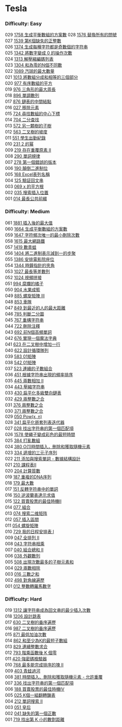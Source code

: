 # Tesla

### Difficulty: Easy

029 [1758 生成平衡數組的方案數](./Tesla/1758.md) 
028 [1576 替換所有的問號](./Tesla/1576.md)  
027 [1539 第K個缺失的正整數](./Tesla/1539.md)  
026 [1374 生成每種字符都是奇數個的字符串](./Tesla/1374.md)  
025 [1342 將數字變成 0 的操作次數](./Tesla/1342.md)  
024 [1313 解壓縮編碼列表](./Tesla/1313.md)  
023 [1304 和為零的N個不同數](./Tesla/1304.md)  
022 [1089 汽球的最大數量](./Tesla/1189.md)  
021 [1013 將數組分成和相等的三個部分](./Tesla/1013.md)  
020 [977 有序數組的平方](./Tesla/977.md)  
019 [976 三角形的最大周長](./Tesla/976.md)  
018 [896 單調數列](./Tesla/896.md)  
017 [876 鏈表的中間結點](./Tesla/876.md)  
016 [027 移除元素](./Tesla/027.md)  
015 [724 尋找數組的中心下標](./Tesla/724.md)  
014 [704 二分查找](./Tesla/704.md)  
013 [572 另一顆樹的子樹](./Tesla/572.md)  
012 [563 二叉樹的坡度](./Tesla/563.md)  
011 [551 學生出勤紀錄](./Tesla/551.md)  
010 [231 2 的幂](./Tesla/231.md)   
009 [219 存在重覆原素 II](./Tesla/219.md)   
008 [290 單詞規律](./Tesla/290.md)   
007 [278 第一個錯誤的版本](./Tesla/278.md)   
006 [190 顛倒二進制位](./Tesla/190.md)   
005 [168 Excel表列名稱](./Tesla/168.md)   
004 [125 驗証回文串](./Tesla/125.md)  
003 [069 x 的平方根 ](./Tesla/069.md)  
002 [035 搜索插入位置](./Tesla/035.md)  
001 [014 最長公共前綴](./Tesla/014.md)  

### Difficulty: Medium

061 [1881 插入後的最大值](./Tesla/1881.md)  
060 [1664 生成平衡數組的方案數](./Tesla/1664.md)  
059 [1647 字符頻次唯一的最小刪除次數](./Tesla/1647.md)  
058 [1615 最大網路鐵](./Tesla/1615.md)  
057 [1419 數青蛙](./Tesla/1419.md)  
056 [1404 將二進制表示減到一的步聚](./Tesla/1404.md)  
055 [1386 安排電影院座位](./Tesla/1386.md)  
054 [1344 時鐘指針的夾角](./Tesla/1344.md)  
053 [1027 最長等差數列](./Tesla/1027.md)  
052 [1024 視頻拼接](./Tesla/1024.md)  
051 [994 腐爛的橘子](./Tesla/994.md)  
050 [904 水果成籃](./Tesla/904.md)  
049 [885 螺旋矩陣 III](./Tesla/885.md)  
048 [853 車隊](./Tesla/853.md)  
047 [849 到最近的人的最大距離](./Tesla/849.md)  
046 [785 判斷二分圖](./Tesla/785.md)  
045 [767 重構字符串](./Tesla/767.md)  
044 [722 刪除注釋](./Tesla/722.md)  
043 [692 前N個高頻單詞](./Tesla/692.md)  
042 [676 實現一個魔法字典](./Tesla/676.md)  
041 [623 在二叉樹中增加一行](./Tesla/623.md)  
040 [622 設計循環隊列](./Tesla/622.md)  
039 [583 01矩陣](./Tesla/583.md)  
038 [542 01矩陣](./Tesla/542.md)  
037 [523 連續的子數組合](./Tesla/523.md)  
036 [451 根據字符串出現的頻率排序](./Tesla/451.md)  
035 [445 兩數相加 II](./Tesla/445.md)  
034 [443 壓縮字符串](./Tesla/443.md)  
033 [430 扁平化多級雙向鏈表](./Tesla/430.md)  
032 [429 兩整數之合](./Tesla/429.md)  
031 [376 兩整數之合](./Tesla/376.md)  
030 [371 兩整數之合](./Tesla/371.md)  
029 [050 Pow(x, n)](./Tesla/050.md)  
028 [341 扁平化嵌套列表迭代器](./Tesla/341.md)  
027 [028 找出字符串的第一個匹配項](./Tesla/028.md)  
026 [1578 使繩子變成彩色的最短時間](./Tesla/1578.md)  
025 [384 打亂數組](./Tesla/384.md)  
024 [380 O(1)時間插入，刪除和獲取隨機元素](./Tesla/380.md)  
023 [334 遞增的三元子序列](./Tesla/334.md)  
022 [211 添加與搜索單詞 - 數據結構設計](./Tesla/211.md)  
021 [210 課程表II](./Tesla/210.md)  
020 [204 計算質數](./Tesla/204.md)  
019 [187 重複的DNA序列](./Tesla/187.md)  
018 [179 最大數](./Tesla/179.md)   
017 [151 反轉字符串中的單詞](./Tesla/151.md)   
016 [150 逆波蘭表達示求值](./Tesla/150.md)  
015 [122 買賣股票的最佳時機II](./Tesla/122.md)  
014 [077 組合](./Tesla/077.md)  
013 [074 搜索二维矩阵](./Tesla/074.md)  
012 [057 插入區間](./Tesla/057.md)  
011 [054 螺旋矩陣](./Tesla/054.md)  
010 [729 我的日程安排表 I](./Tesla/729.md)  
009 [047 全排列 II](./Tesla/047.md)  
008 [043 字符串相乘](./Tesla/043.md)  
007 [040 組合總和 II](./Tesla/040.md)  
006 [038 外觀數列](./Tesla/038.md)  
005 [508 出現次數最多的子樹元素和](./Tesla/508.md)  
004 [029 兩數相除](./Tesla/029.md)  
003 [016 三數之和](./Tesla/016.md)  
002 [498 對角線遍歷](./Tesla/498.md)  
001 [012 整數轉羅馬數字](./Tesla/012.md)  

### Difficulty: Hard

019 [1312 讓字符串成為回文串的最少插入次數](./Tesla/1312.md)  
018 [1206 設計跳表](./Tesla/1206.md)  
017 [630 二叉樹的垂序遍歷](./Tesla/987.md)  
016 [987 二叉樹的垂序遍歷](./Tesla/987.md)  
015 [871 最低加油次數](./Tesla/871.md)  
014 [862 和至少為K的最短子數組](./Tesla/862.md)  
013 [829 連續整數求合](./Tesla/829.md)  
012 [793 階乘函數後 K 個零](./Tesla/793.md)  
011 [420 強密碼檢驗器](./Tesla/420.md)  
010 [768 最多能完成排序的塊 II](./Tesla/768.md)  
009 [403 青蛙過河](./Tesla/403.md)  
008 [381 時間插入、刪除和獲取隨機元素 - 允許重覆](./Tesla/381.md)  
007 [336 找出字符串的第一個匹配項](./Tesla/336.md)  
006 [188 買賣股票的最佳時機IV](./Tesla/188.md)  
005 [025 K個一組翻轉鍊表](./Tesla/025.md)   
004 [212 單詞搜索 II](./Tesla/212.md)  
003 [051 皇后](./Tesla/051.md)  
002 [041 缺失的第一個正數](./Tesla/041.md)  
001 [719 找出第 K 小的數對距離](./Tesla/719.md)
